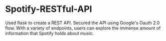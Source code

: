# Spotify-RESTful-API
Used flask to create a REST API. Secured the API using Google's Oauth 2.0 flow. With a variety of endpoints, users can explore the immense amount of information that Spotify holds about music.
